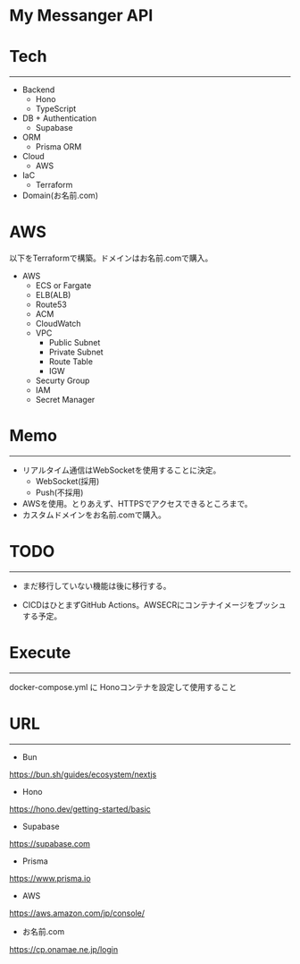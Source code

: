 
# My Messanger API

# Tech
---

- Backend
  - Hono
  - TypeScript
- DB + Authentication
  - Supabase
- ORM
  - Prisma ORM
- Cloud
  - AWS
- IaC
  - Terraform
- Domain(お名前.com)

# AWS

以下をTerraformで構築。ドメインはお名前.comで購入。

- AWS
  - ECS or Fargate
  - ELB(ALB)
  - Route53
  - ACM
  - CloudWatch
  - VPC
    - Public Subnet
    - Private Subnet
    - Route Table
    - IGW
  - Securty Group
  - IAM
  - Secret Manager

# Memo
---

- リアルタイム通信はWebSocketを使用することに決定。
  - WebSocket(採用)
  - Push(不採用)
- AWSを使用。とりあえず、HTTPSでアクセスできるところまで。
- カスタムドメインをお名前.comで購入。

# TODO
---

- まだ移行していない機能は後に移行する。

- CICDはひとまずGitHub Actions。AWSECRにコンテナイメージをプッシュする予定。

# Execute
---

docker-compose.yml に Honoコンテナを設定して使用すること

# URL
---

- Bun

https://bun.sh/guides/ecosystem/nextjs

- Hono

https://hono.dev/getting-started/basic

- Supabase

https://supabase.com

- Prisma

https://www.prisma.io

- AWS

https://aws.amazon.com/jp/console/

- お名前.com

https://cp.onamae.ne.jp/login